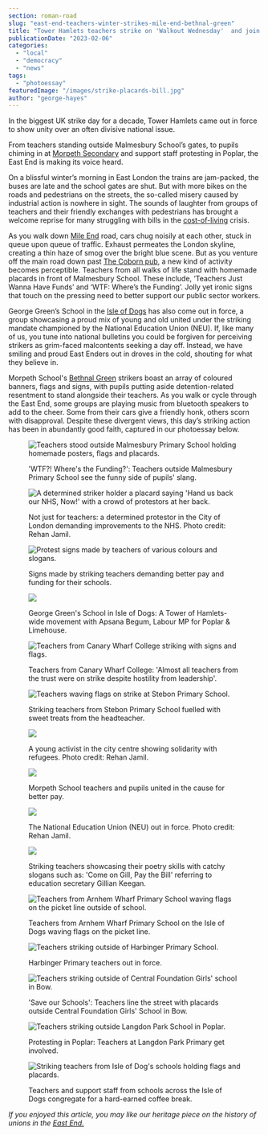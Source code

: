 ```yaml
---
section: roman-road
slug: "east-end-teachers-winter-strikes-mile-end-bethnal-green"
title: "Tower Hamlets teachers strike on 'Walkout Wednesday'  and join march to Westminster [photoessay]"
publicationDate: "2023-02-06"
categories: 
  - "local"
  - "democracy"
  - "news"
tags: 
  - "photoessay"
featuredImage: "/images/strike-placards-bill.jpg"
author: "george-hayes"
---
```


In the biggest UK strike day for a decade, Tower Hamlets came out in force to show unity over an often divisive national issue.

From teachers standing outside Malmesbury School’s gates, to pupils chiming in at [Morpeth Secondary](https://romanroadlondon.com/coronavirus-vaccine-children-ed-stubbs-morpeth/) and support staff protesting in Poplar, the East End is making its voice heard.

On a blissful winter’s morning in East London the trains are jam-packed, the buses are late and the school gates are shut. But with more bikes on the roads and pedestrians on the streets, the so-called misery caused by industrial action is nowhere in sight. The sounds of laughter from groups of teachers and their friendly exchanges with pedestrians has brought a welcome reprise for many struggling with bills in the [cost-of-living](https://romanroadlondon.com/?s=cost+of+living) crisis.

As you walk down [Mile End](https://romanroadlondon.com/terri-mercieca-masterchef-lgbt-ice-cream-mile-end/) road, cars chug noisily at each other, stuck in queue upon queue of traffic. Exhaust permeates the London skyline, creating a thin haze of smog over the bright blue scene. But as you venture off the main road down past [The Coborn pub](https://romanroadlondon.com/coborn-pub-mile-end-reopens/), a new kind of activity becomes perceptible. Teachers from all walks of life stand with homemade placards in front of Malmesbury School. These include, ‘Teachers Just Wanna Have Funds’ and ‘WTF: Where’s the Funding’. Jolly yet ironic signs that touch on the pressing need to better support our public sector workers.

George Green’s School in the [Isle of Dogs](https://romanroadlondon.com/isle-dogs-mike-seaborne-book-review/) has also come out in force, a group showcasing a proud mix of young and old united under the striking mandate championed by the National Education Union (NEU). If, like many of us, you tune into national bulletins you could be forgiven for perceiving strikers as grim-faced malcontents seeking a day off. Instead, we have smiling and proud East Enders out in droves in the cold, shouting for what they believe in.

Morpeth School's [Bethnal Green](https://romanroadlondon.com/reverend-alan-green-leaves-st-john-church-bethnal-green/) strikers boast an array of coloured banners, flags and signs, with pupils putting aside detention-related resentment to stand alongside their teachers. As you walk or cycle through the East End, some groups are playing music from bluetooth speakers to add to the cheer. Some from their cars give a friendly honk, others scorn with disapproval. Despite these divergent views, this day’s striking action has been in abundantly good faith, captured in our photoessay below.

<figure>

![Teachers stood outside Malmesbury Primary School holding homemade posters, flags and placards.](/images/strike-malmsbury-school-1024x683.jpg)

<figcaption>

'WTF?! Where's the Funding?': Teachers outside Malmesbury Primary School see the funny side of pupils' slang.

</figcaption>

</figure>

<figure>

![A determined striker holder a placard saying 'Hand us back our NHS, Now!' with a crowd of protestors at her back.](/images/strike-placards-nhs-1024x683.jpg)

<figcaption>

Not just for teachers: a determined protestor in the City of London demanding improvements to the NHS. Photo credit: Rehan Jamil.

</figcaption>

</figure>

<figure>

![Protest signs made by teachers of various colours and slogans.](/images/strike-placards-bill-1024x683.jpg)

<figcaption>

Signs made by striking teachers demanding better pay and funding for their schools.

</figcaption>

</figure>

<figure>

![](/images/strike-neu-tower-hamlets-1024x683.jpg)

<figcaption>

George Green's School in Isle of Dogs: A Tower of Hamlets-wide movement with Apsana Begum, Labour MP for Poplar & Limehouse.

</figcaption>

</figure>

<figure>

![Teachers from Canary Wharf College striking with signs and flags.](/images/Canary-wharf-college-teachers-1024x575.jpeg)

<figcaption>

Teachers from Canary Wharf College: 'Almost all teachers from the trust were on strike despite hostility from leadership'.

</figcaption>

</figure>

<figure>

![Teachers waving flags on strike at Stebon Primary School.](/images/Stebon-primary-school-strikes-1024x768.jpg)

<figcaption>

Striking teachers from Stebon Primary School fuelled with sweet treats from the headteacher.

</figcaption>

</figure>

<figure>

![](/images/strike-placard-holding-up-1024x683.jpg)

<figcaption>

A young activist in the city centre showing solidarity with refugees. Photo credit: Rehan Jamil.

</figcaption>

</figure>

<figure>

![](/images/strike-morpeth-neu-1024x683.jpg)

<figcaption>

Morpeth School teachers and pupils united in the cause for better pay.

</figcaption>

</figure>

<figure>

![](/images/strike-march-photo-2-1024x683.jpg)

<figcaption>

The National Education Union (NEU) out in force. Photo credit: Rehan Jamil.

</figcaption>

</figure>

<figure>

![](/images/strike-teachers-placards-1024x683.jpg)

<figcaption>

Striking teachers showcasing their poetry skills with catchy slogans such as: 'Come on Gill, Pay the Bill' referring to education secretary Gillian Keegan.

</figcaption>

</figure>

<figure>

![Teachers from Arnhem Wharf Primary School waving flags on the picket line outside of school.](/images/Arnhem-Wharf-primary-school-pickets.jpeg)

<figcaption>

Teachers from Arnhem Wharf Primary School on the Isle of Dogs waving flags on the picket line.

</figcaption>

</figure>

<figure>

![Teachers striking outside of Harbinger Primary School.](/images/harbinger-primary-school-1024x768.jpg)

<figcaption>

Harbinger Primary teachers out in force.

</figcaption>

</figure>

<figure>

![Teachers striking outside of Central Foundation Girls' school in Bow.](/images/strikes-central-foundation-girls.jpeg)

<figcaption>

'Save our Schools': Teachers line the street with placards outside Central Foundation Girls' School in Bow.

</figcaption>

</figure>

<figure>

![Teachers striking outside Langdon Park School in Poplar.](/images/langdon-park-trade-unions-strike.jpeg)

<figcaption>

Protesting in Poplar: Teachers at Langdon Park Primary get involved.

</figcaption>

</figure>

<figure>

![Striking teachers from Isle of Dog's schools holding flags and placards.](/images/Isle-of-dogs-schools-1024x809.jpeg)

<figcaption>

Teachers and support staff from schools across the Isle of Dogs congregate for a hard-earned coffee break.

</figcaption>

</figure>

_If you enjoyed this article, you may like our heritage piece on the history of unions in the [East End.](https://romanroadlondon.com/history-strikes-east-end/)_


